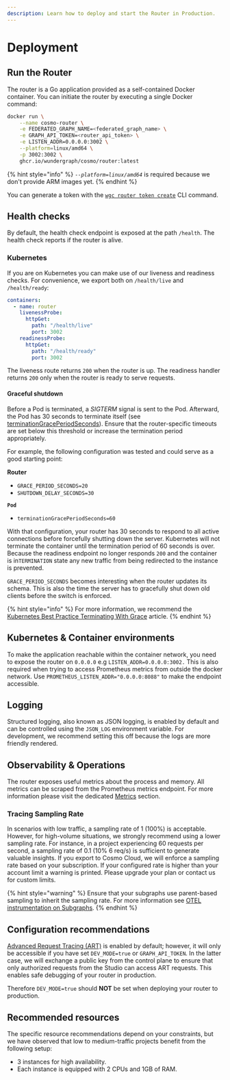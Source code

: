 ```yaml
---
description: Learn how to deploy and start the Router in Production.
---
```


# Deployment

## Run the Router

The router is a Go application provided as a self-contained Docker container. You can initiate the router by executing a single Docker command:

```bash
docker run \
    --name cosmo-router \
    -e FEDERATED_GRAPH_NAME=<federated_graph_name> \
    -e GRAPH_API_TOKEN=<router_api_token> \
    -e LISTEN_ADDR=0.0.0.0:3002 \
    --platform=linux/amd64 \
    -p 3002:3002 \
    ghcr.io/wundergraph/cosmo/router:latest
```

{% hint style="info" %}
_`--platform=linux/amd64`_ is required because we don't provide ARM images yet.
{% endhint %}

You can generate a token with the [`wgc router token create`](../cli/router/token/create.md) CLI command.

## Health checks

By default, the health check endpoint is exposed at the path `/health`. The health check reports if the router is alive.&#x20;

### Kubernetes

If you are on Kubernetes you can make use of our liveness and readiness checks. For convenience, we export both on `/health/live` and `/health/ready`:

```yaml
containers:
  - name: router
    livenessProbe:
      httpGet:
        path: "/health/live"
        port: 3002
    readinessProbe:
      httpGet:
        path: "/health/ready"
        port: 3002
```

The liveness route returns `200` when the router is up. The readiness handler returns `200` only when the router is ready to serve requests.

#### Graceful shutdown

Before a Pod is terminated, a _SIGTERM_ signal is sent to the Pod. Afterward, the Pod has 30 seconds to terminate itself (see [terminationGracePeriodSeconds](https://kubernetes.io/docs/concepts/workloads/pods/pod-lifecycle/#pod-termination)). Ensure that the router-specific timeouts are set below this threshold or increase the termination period appropriately.&#x20;

For example, the following configuration was tested and could serve as a good starting point:

**Router**

* `GRACE_PERIOD_SECONDS=20`
* `SHUTDOWN_DELAY_SECONDS=30`

**`Pod`**

* `terminationGracePeriodSeconds=60`

With that configuration, your router has 30 seconds to respond to all active connections before forcefully shutting down the server. Kubernetes will not terminate the container until the termination period of 60 seconds is over. Because the readiness endpoint no longer responds  `200` and the container is in`TERMINATION` state any new traffic from being redirected to the instance is prevented.

`GRACE_PERIOD_SECONDS` becomes interesting when the router updates its schema. This is also the time the server has to gracefully shut down old clients before the switch is enforced.

{% hint style="info" %}
For more information, we recommend the [Kubernetes Best Practice Terminating With Grace](https://cloud.google.com/blog/products/containers-kubernetes/kubernetes-best-practices-terminating-with-grace) article.
{% endhint %}

## Kubernetes & Container environments

To make the application reachable within the container network, you need to expose the router on `0.0.0.0` e.g `LISTEN_ADDR=0.0.0.0:3002.` This is also required when trying to access Prometheus metrics from outside the docker network. Use `PROMETHEUS_LISTEN_ADDR="0.0.0.0:8088"` to make the endpoint accessible.

## Logging

Structured logging, also known as JSON logging, is enabled by default and can be controlled using the `JSON_LOG` environment variable. For development, we recommend setting this off because the logs are more friendly rendered.

## Observability & Operations

The router exposes useful metrics about the process and memory. All metrics can be scraped from the Prometheus metrics endpoint. For more information please visit the dedicated [Metrics](metrics-and-monitoring.md) section.

### Tracing Sampling Rate

In scenarios with low traffic, a sampling rate of 1 (100%) is acceptable. However, for high-volume situations, we strongly recommend using a lower sampling rate. For instance, in a project experiencing 60 requests per second, a sampling rate of 0.1 (10% 6 req/s) is sufficient to generate valuable insights. If you export to Cosmo Cloud, we will enforce a sampling rate based on your subscription. If your configured rate is higher than your account limit a warning is printed. Please upgrade your plan or contact us for custom limits.

{% hint style="warning" %}
Ensure that your subgraphs use parent-based sampling to inherit the sampling rate. For more information see [OTEL instrumentation on Subgraphs](../tutorial/otel-instrumentation-on-subgraphs.md).
{% endhint %}

## Configuration recommendations

[Advanced Request Tracing](advanced-request-tracing-art.md)[ (ART)](advanced-request-tracing-art.md) is enabled by default; however, it will only be accessible if you have set `DEV_MODE=true` or `GRAPH_API_TOKEN`. In the latter case, we will exchange a public key from the control plane to ensure that only authorized requests from the Studio can access ART requests. This enables safe debugging of your router in production.

Therefore `DEV_MODE=true` should **NOT** be set when deploying your router to production.

## Recommended resources

The specific resource recommendations depend on your constraints, but we have observed that low to medium-traffic projects benefit from the following setup:

* 3 instances for high availability.
* Each instance is equipped with 2 CPUs and 1GB of RAM.
